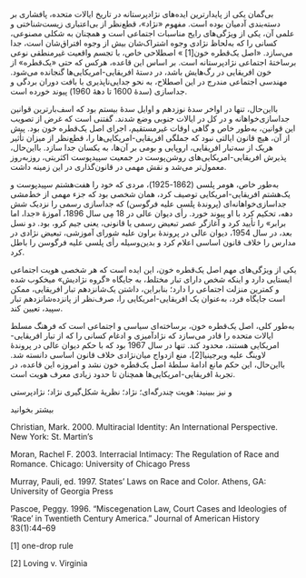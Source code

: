  بی‌گمان یکی از پایدارترین ایده‌های نژادپرستانه در تاریخ ایالات متحده، پافشاری بر دسته‌بندی آدمیان بوده است. مفهوم «نژاد»، قطع‌نظر از بی‌اعتباری زیست‌شناختی و علمی آن، یکی از ویژگی‌های رایج مناسبات اجتماعی است و همچنان به شکلی مصنوعی، کسانی را که به‌لحاظ نژادی وجوه اشتراک‌شان بیش از وجوه افتراق‌شان است، جدا می‌سازد. «اصل یک‌قطره خون[1] » اصطلاحی خاص، با تجسم واقعیت غیرمنطقی نوعی برساختۀ اجتماعی نژادپرستانه است. بر اساس این قاعده، هر‌کس که حتی «یک‌قطره» از خون افریقایی در رگ‌هایش باشد، در دستۀ افریقایی-امریکایی‌ها گنجانده می‌شود. مهندسی اجتماعی مندرج در این اصطلاح، به نحو جدایی‌ناپذیری با بافت دوران بردگی و جداسازی (سدۀ 1600 تا دهۀ 1960) پیوند خورده است.

بااین‌حال، تنها در اواخر سدۀ نوزدهم و اوایل سدۀ بیستم بود که اسف‌بارترین قوانین جداسازی‌خواهانه و در کل در ایالات جنوبی وضع شدند. گفتنی است که غرض از تصویب این قوانین، به‌طور خاص و گاهی اوقات غیرمستقیم، اجرای اصل یک‌قطره خون بود. پیش از آن، هیچ قانون ایالتی نبود که جملگی افریقایی-امریکایی‌ها را، قطع‌نظر از میزان تأثیر هریک از سه‌تبار افریقایی، اروپایی و بومی بر آن‌ها، به یکسان جدا سازد. بااین‌حال، پذیرش افریقایی-امریکایی‌های روشن‌پوست در جمعیت سپیدپوست اکثریتی، روز‌به‌روز معمول‌تر می‌شد و نقش مهمی در قانون‌گذاری در این زمینه داشت.

به‌طور خاص، هومر پلسی (1862-1925)، مردی که خود را هفت‌هشتم سپیدپوست و یک‌هشتم افریقایی-امریکایی توصیف کرد، همان شخصی بود که جزء مهمی از خط‌مشی جداسازی‌خواهانه‌ای (پروندۀ پلسی علیه فرگوسن) که جداسازی رسمی را نزدیک شش دهه، تحکیم کرد با او پیوند خورد. رأی دیوان عالی در 18 مِی سال 1896، آموزۀ «جدا، اما برابر» را تأیید کرد و آغازگر عصر تبعیض رسمی یا قانونی، یعنی جیم کرو، بود. دو نسل بعد، در سال 1954، دیوان عالی در پروندۀ براون علیه شورای آموزشی، تبعیض نژادی در مدارس را خلاف قانون اساسی اعلام کرد و بدین‌وسیله رأی پلسی علیه فرگوسن را باطل کرد.

یکی از ویژگی‌های مهم اصل یک‌قطره خون، این ایده است که هر شخصی هویت اجتماعی ایستایی دارد و اینکه شخص دارای تبار مختلط، به جایگاه «گروه نژادیش» میخکوب شده و کمترین منزلت اجتماعی را دارد؛ بنابراین، داشتن یک‌شانزدهم تبار افریقایی، ممکن است جایگاه فرد، به‌عنوان یک افریقایی-امریکایی را، صرف‌نظر از پانزده‌شانزدهم تبار سپید، تعیین کند.

 به‌طور کلی، اصل یک‌قطره خون، برساخته‌ای سیاسی و اجتماعی است که فرهنگ مسلط ایالات متحده را قادر می‌سازد که نژادآمیزی و ادغام کسانی را که از تبار افریقایی-امریکایی هستند، محدود کند. تنها در سال 1967 بود که با حکم دیوان عالی در پروندۀ لاوینگ علیه ویرجینیا[2]، منع ازدواج میان‌نژادی خلاف قانون اساسی دانسته شد. بااین‌حال، این حکم مانع ادامۀ سلطۀ اصل یک‌قطره خون نشد و امروزه این قاعده، در تجربۀ افریقایی-امریکایی‌ها همچنان تا حدود زیادی معرف هویت است.

و نیز ببینید: هویت چندرگه‌ای؛ نژاد؛ نظریۀ شکل‌گیری نژاد؛ نژادپرستی

بیشتر بخوانید

Christian, Mark. 2000. Multiracial Identity: An International Perspective. New York: St. Martin’s

Moran, Rachel F. 2003. Interracial Intimacy: The Regulation of Race and Romance. Chicago: University of Chicago Press

Murray, Pauli, ed. 1997. States’ Laws on Race and Color. Athens, GA: University of Georgia Press

Pascoe, Peggy. 1996. “Miscegenation Law, Court Cases and Ideologies of ‘Race’ in Twentieth Century America.” Journal of American History 83(1):44–69

[1] one-drop rule

 [2] Loving v. Virginia

 

 

 

 